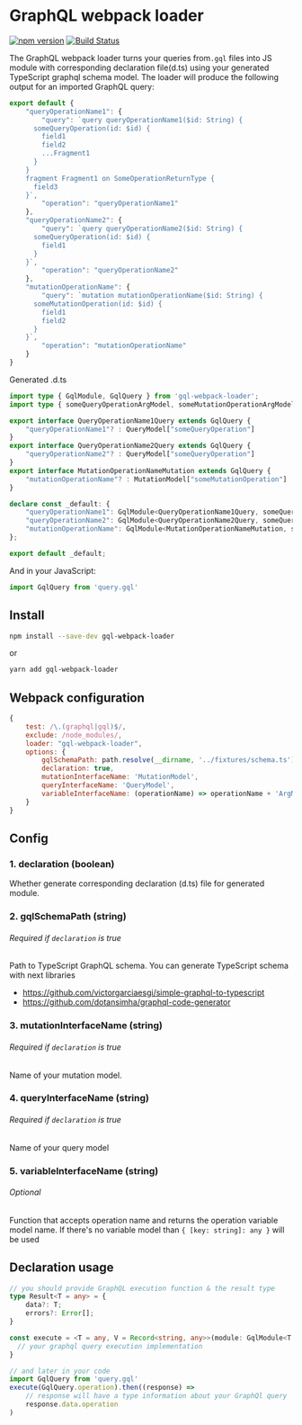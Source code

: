 # GraphQL webpack loader 
[![npm version](https://badge.fury.io/js/gql-webpack-loader.svg)](https://badge.fury.io/js/gql-webpack-loader)
[![Build Status](https://travis-ci.com/roman0x58/gql-webpack-loader.svg?branch=master)](https://travis-ci.com/github/roman0x58/gql-webpack-loader)

The GraphQL webpack loader turns your queries from`.gql` files into JS module with corresponding declaration file(d.ts) using your generated TypeScript graphql schema model. The loader will produce the following output for an imported GraphQL query:
```js
export default {
    "queryOperationName1": {
        "query": `query queryOperationName1($id: String) {
      someQueryOperation(id: $id) {
        field1
        field2
        ...Fragment1
      }
    }
    fragment Fragment1 on SomeOperationReturnType {
      field3
    }`,
        "operation": "queryOperationName1"
    },
    "queryOperationName2": {
        "query": `query queryOperationName2($id: String) {
      someQueryOperation(id: $id) {
        field1
      }
    }`,
        "operation": "queryOperationName2"
    },
    "mutationOperationName": {
        "query": `mutation mutationOperationName($id: String) {
      someMutationOperation(id: $id) {
        field1
        field2
      }
    }`,
        "operation": "mutationOperationName"
    }
}
```
Generated .d.ts 
```ts
import type { GqlModule, GqlQuery } from 'gql-webpack-loader';
import type { someQueryOperationArgModel, someMutationOperationArgModel, QueryModel, MutationModel } from "./schema.ts";

export interface QueryOperationName1Query extends GqlQuery {
    "queryOperationName1"? : QueryModel["someQueryOperation"]
}
export interface QueryOperationName2Query extends GqlQuery {
    "queryOperationName2"? : QueryModel["someQueryOperation"]
}
export interface MutationOperationNameMutation extends GqlQuery {
    "mutationOperationName"? : MutationModel["someMutationOperation"]
}

declare const _default: {
    "queryOperationName1": GqlModule<QueryOperationName1Query, someQueryOperationArgModel>;
    "queryOperationName2": GqlModule<QueryOperationName2Query, someQueryOperationArgModel>;
    "mutationOperationName": GqlModule<MutationOperationNameMutation, someMutationOperationArgModel>
};

export default _default;

``` 

And in your JavaScript:

```js
import GqlQuery from 'query.gql'
```

## Install

```sh
npm install --save-dev gql-webpack-loader
```

or

```sh
yarn add gql-webpack-loader
```

## Webpack configuration

```js
{
    test: /\.(graphql|gql)$/,
    exclude: /node_modules/,
    loader: "gql-webpack-loader",
    options: {
        gqlSchemaPath: path.resolve(__dirname, '../fixtures/schema.ts'),
        declaration: true,    
        mutationInterfaceName: 'MutationModel',
        queryInterfaceName: 'QueryModel',
        variableInterfaceName: (operationName) => operationName + 'ArgModel'    
    }    
}
```
## Config

### 1. declaration (boolean)
Whether generate corresponding declaration (d.ts) file for generated module. 

### 2. gqlSchemaPath (string)
###### Required if `declaration` is true
Path to TypeScript GraphQL schema. You can generate TypeScript schema with next libraries
 - https://github.com/victorgarciaesgi/simple-graphql-to-typescript
 - https://github.com/dotansimha/graphql-code-generator
                                                                                         
### 3. mutationInterfaceName (string) 
###### Required if `declaration` is true
Name of your mutation model. 

### 4. queryInterfaceName (string)
###### Required if `declaration` is true
Name of your query model

### 5. variableInterfaceName (string)
###### Optional
Function that accepts operation name and returns the operation variable model name. If there's no variable model than `{ [key: string]: any }` will be used   

## Declaration usage
```ts
// you should provide GraphQL execution function & the result type
type Result<T = any> = {
    data?: T;
    errors?: Error[];
}

const execute = <T = any, V = Record<string, any>>(module: GqlModule<T, V>, variables?: V): Promise<Result<V>> => {
  // your graphql query execution implementation
}

// and later in your code
import GqlQuery from 'query.gql'
execute(GqlQuery.operation).then((response) =>
    // response will have a type information about your GraphQl query
    response.data.operation    
)
```
